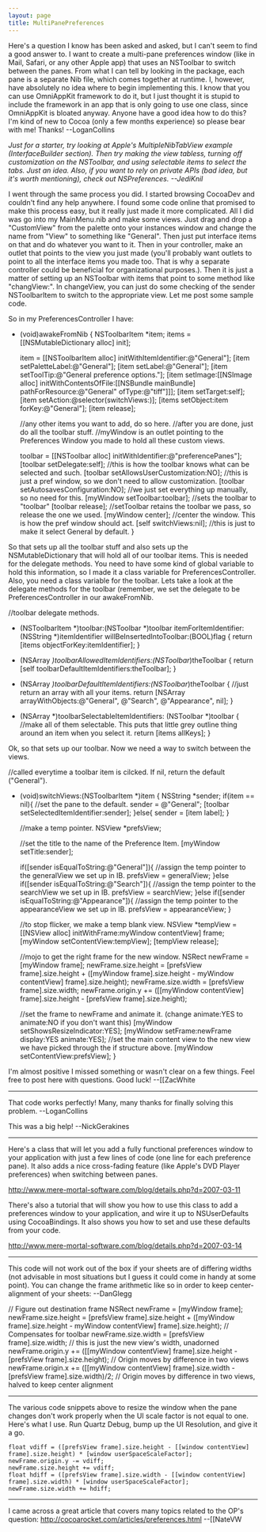 ```yaml
---
layout: page
title: MultiPanePreferences
---
```


Here's a question I know has been asked and asked, but I can't seem to find a good answer to. I want to create a multi-pane preferences window (like in Mail, Safari, or any other Apple app) that uses an NSToolbar to switch between the panes. From what I can tell by looking in the package, each pane is a separate Nib file, which comes together at runtime. I, however, have absolutely no idea where to begin implementing this. I know that you can use OmniAppKit framework to do it, but I just thought it is stupid to include the framework in an app that is only going to use one class, since OmniAppKit is bloated anyway. Anyone have a good idea how to do this? I'm kind of new to Cocoa (only a few months experience) so please bear with me! Thanks! --LoganCollins

*Just for a starter, try looking at Apple's M<nowiki/>ultipleNibTabView example (I<nowiki/>nterfaceBuilder section). Then try making the view tabless, turning off customization on the NSToolbar, and using selectable items to select the tabs. Just an idea. Also, if you want to rely on private APIs (bad idea, but it's worth mentioning), check out NSPreferences. --JediKnil*

I went through the same process you did. I started browsing CocoaDev and couldn't find any help anywhere. I found some code online that promised to make this process easy, but it really just made it more complicated. All I did was go into my MainMenu.nib and make some views. Just drag and drop a "CustomView" from the palette onto your instances window and change the name from "View" to something like "General". Then just put interface items on that and do whatever you want to it. Then in your controller, make an outlet that points to the view you just made (you'll probably want outlets to point to all the interface items you made too. That is why a separate controller could be beneficial for organizational purposes.). Then it is just a matter of setting up an NSToolbar with items that point to some method like "changView:". In changeView, you can just do some checking of the sender NSToolbarItem to switch to the appropriate view. Let me post some sample code.

So in my PreferencesController I have:
    
- (void)awakeFromNib
{
    NSToolbarItem *item;
    items = [[NSMutableDictionary alloc] init];
    
    item = [[NSToolbarItem alloc] initWithItemIdentifier:@"General"];
    [item setPaletteLabel:@"General"];
    [item setLabel:@"General"];
    [item setToolTip:@"General preference options."];
    [item setImage:[[NSImage alloc] initWithContentsOfFile:[[NSBundle mainBundle] pathForResource:@"General" ofType:@"tiff"]]];
    [item setTarget:self];
    [item setAction:@selector(switchViews:)];
    [items setObject:item forKey:@"General"];
    [item release];

    //any other items you want to add, do so here.
    //after you are done, just do all the toolbar stuff.
    //myWindow is an outlet pointing to the Preferences Window you made to hold all these custom views.

    toolbar = [[NSToolbar alloc] initWithIdentifier:@"preferencePanes"];
    [toolbar setDelegate:self];  //this is how the toolbar knows what can be selected and such.
    [toolbar setAllowsUserCustomization:NO];  //this is just a pref window, so we don't need to allow customization.
    [toolbar setAutosavesConfiguration:NO];  //we just set everything up manually, so no need for this.
    [myWindow setToolbar:toolbar];  //sets the toolbar to "toolbar"
    [toolbar release];  //setToolbar retains the toolbar we pass, so release the one we used.
    [myWindow center];  //center the window. This is how the pref window should act.
    [self switchViews:nil];  //this is just to make it select General by default.
}


So that sets up all the toolbar stuff and also sets up the NSMutableDictionary that will hold all of our toolbar items. This is needed for the delegate methods. You need to have some kind of global variable to hold this information, so I made it a class variable for PreferencesController. Also, you need a class variable for the toolbar. Lets take a look at the delegate methods for the toolbar (remember, we set the delegate to be PreferencesController in our awakeFromNib.

    
//toolbar delegate methods.

- (NSToolbarItem *)toolbar:(NSToolbar *)toolbar itemForItemIdentifier:(NSString *)itemIdentifier willBeInsertedIntoToolbar:(BOOL)flag
{
    return [items objectForKey:itemIdentifier];
}

- (NSArray *)toolbarAllowedItemIdentifiers:(NSToolbar*)theToolbar
{
    return [self toolbarDefaultItemIdentifiers:theToolbar];
}

- (NSArray *)toolbarDefaultItemIdentifiers:(NSToolbar*)theToolbar
{
    //just return an array with all your items.
    return [NSArray arrayWithObjects:@"General", @"Search", @"Appearance", nil];
}

- (NSArray *)toolbarSelectableItemIdentifiers: (NSToolbar *)toolbar
{
    //make all of them selectable. This puts that little grey outline thing around an item when you select it.
    return [items allKeys];
}

Ok, so that sets up our toolbar. Now we need a way to switch between the views.

    

//called everytime a toolbar item is cilcked. If nil, return the default ("General").
- (void)switchViews:(NSToolbarItem *)item
{
    NSString *sender;
    if(item == nil){  //set the pane to the default.
        sender = @"General";
        [toolbar setSelectedItemIdentifier:sender];
    }else{
        sender = [item label];
    }

    //make a temp pointer.
    NSView *prefsView;

    //set the title to the name of the Preference Item.
    [myWindow setTitle:sender];

    if([sender isEqualToString:@"General"]){
        //assign the temp pointer to the generalView we set up in IB.
        prefsView = generalView;
    }else if([sender isEqualToString:@"Search"]){
        //assign the temp pointer to the searchView we set up in IB.
        prefsView = searchView;
    }else if([sender isEqualToString:@"Appearance"]){
        //assign the temp pointer to the appearanceView we set up in IB.
        prefsView = appearanceView;
    }
    
    //to stop flicker, we make a temp blank view.
    NSView *tempView = [[NSView alloc] initWithFrame:myWindow contentView] frame;
    [myWindow setContentView:tempView];
    [tempView release];
    
    //mojo to get the right frame for the new window.
    NSRect newFrame = [myWindow frame];
    newFrame.size.height = [prefsView frame].size.height + ([myWindow frame].size.height - myWindow contentView] frame].size.height);
    newFrame.size.width = [prefsView frame].size.width;
    newFrame.origin.y += ([[myWindow contentView] frame].size.height - [prefsView frame].size.height);
    
    //set the frame to newFrame and animate it. (change animate:YES to animate:NO if you don't want this)
    [myWindow setShowsResizeIndicator:YES];
    [myWindow setFrame:newFrame display:YES animate:YES];
    //set the main content view to the new view we have picked through the if structure above.
    [myWindow setContentView:prefsView];
}


I'm almost positive I missed something or wasn't clear on a few things. Feel free to post here with questions. Good luck!
--[[ZacWhite

----

That code works perfectly! Many, many thanks for finally solving this problem. --LoganCollins

This was a big help! --NickGerakines

----

Here's a class that will let you add a fully functional preferences window to your application with just a few lines of code (one line for each preference pane). It also adds a nice cross-fading feature (like Apple's DVD Player preferences) when switching between panes.

http://www.mere-mortal-software.com/blog/details.php?d=2007-03-11

There's also a tutorial that will show you how to use this class to add a preferences window to your application, and wire it up to NSUserDefaults using CocoaBindings. It also shows you how to set and use these defaults from your code.

http://www.mere-mortal-software.com/blog/details.php?d=2007-03-14

----

This code will not work out of the box if your sheets are of differing widths (not advisable in most situations but I guess it could come in handy at some point). You can change the frame arithmetic like so in order to keep center-alignment of your sheets: --DanGlegg

    
// Figure out destination frame
NSRect newFrame = [myWindow frame];
newFrame.size.height =	[prefsView frame].size.height + ([myWindow frame].size.height - myWindow contentView] frame].size.height); // Compensates for toolbar
newFrame.size.width =	[prefsView frame].size.width; // this is just the new view's width, unadorned
newFrame.origin.y +=	([[myWindow contentView] frame].size.height - [prefsView frame].size.height); // Origin moves by difference in two views
newFrame.origin.x +=	([[myWindow contentView] frame].size.width - [prefsView frame].size.width)/2; // Origin moves by difference in two views, halved to keep center alignment


----

The various code snippets above to resize the window when the pane changes don't work properly when the UI scale factor is not equal to one. Here's what I use. Run Quartz Debug, bump up the UI Resolution, and give it a go.

    
    float vdiff = ([prefsView frame].size.height - [[window contentView] frame].size.height) * [window userSpaceScaleFactor];
    newFrame.origin.y -= vdiff;
    newFrame.size.height += vdiff;
    float hdiff = ([prefsView frame].size.width - [[window contentView] frame].size.width) * [window userSpaceScaleFactor];
    newFrame.size.width += hdiff;



----

I came across a great article that covers many topics related to the OP's question: http://cocoarocket.com/articles/preferences.html --[[NateVW

